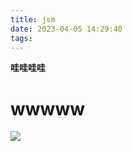 ```yaml
---
title: jsm
date: 2023-04-05 14:29:40
tags:
---
```


**哇哇哇哇**

# wwwww

<!--more-->

![](https://avatars.githubusercontent.com/u/89500287?v=4)

